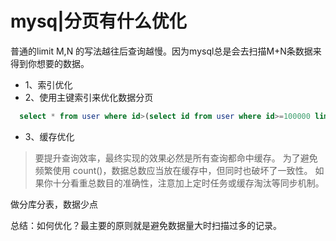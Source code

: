 

# mysq|分页有什么优化


普通的limit M,N 的写法越往后查询越慢。因为mysql总是会去扫描M+N条数据来得到你想要的数据。

- 1、索引优化
- 2、使用主键索引来优化数据分页
```sql
  select * from user where id>(select id from user where id>=100000 limit 1) limit 20; 
```
- 3、缓存优化
> 要提升查询效率，最终实现的效果必然是所有查询都命中缓存。
为了避免频繁使用 count()，数据总数应当放在缓存中，但同时也破坏了一致性。
如果你十分看重总数目的准确性，注意加上定时任务或缓存淘汰等同步机制。


做分库分表，数据少点

总结：如何优化？最主要的原则就是避免数据量大时扫描过多的记录。
